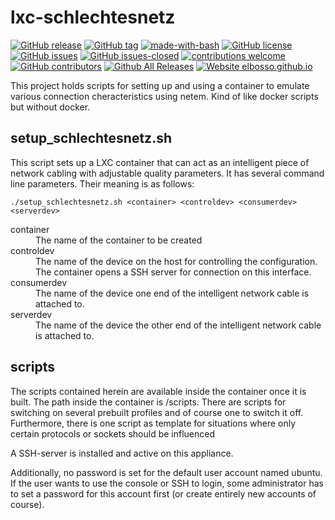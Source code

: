 # lxc-schlechtesnetz

<!---
[![start with why](https://img.shields.io/badge/start%20with-why%3F-brightgreen.svg?style=flat)](http://www.ted.com/talks/simon_sinek_how_great_leaders_inspire_action)
--->
[![GitHub release](https://img.shields.io/github/release/elbosso/lxc-schlechtesnetz/all.svg?maxAge=1)](https://GitHub.com/elbosso/lxc-schlechtesnetz/releases/)
[![GitHub tag](https://img.shields.io/github/tag/elbosso/lxc-schlechtesnetz.svg)](https://GitHub.com/elbosso/lxc-schlechtesnetz/tags/)
[![made-with-bash](https://img.shields.io/badge/Made%20with-Bash-1f425f.svg)](https://www.gnu.org/software/bash/)
[![GitHub license](https://img.shields.io/github/license/elbosso/lxc-schlechtesnetz.svg)](https://github.com/elbosso/lxc-schlechtesnetz/blob/master/LICENSE)
[![GitHub issues](https://img.shields.io/github/issues/elbosso/lxc-schlechtesnetz.svg)](https://GitHub.com/elbosso/lxc-schlechtesnetz/issues/)
[![GitHub issues-closed](https://img.shields.io/github/issues-closed/elbosso/lxc-schlechtesnetz.svg)](https://GitHub.com/elbosso/lxc-schlechtesnetz/issues?q=is%3Aissue+is%3Aclosed)
[![contributions welcome](https://img.shields.io/badge/contributions-welcome-brightgreen.svg?style=flat)](https://github.com/elbosso/lxc-schlechtesnetz/issues)
[![GitHub contributors](https://img.shields.io/github/contributors/elbosso/lxc-schlechtesnetz.svg)](https://GitHub.com/elbosso/lxc-schlechtesnetz/graphs/contributors/)
[![Github All Releases](https://img.shields.io/github/downloads/elbosso/lxc-schlechtesnetz/total.svg)](https://github.com/elbosso/lxc-schlechtesnetz)
[![Website elbosso.github.io](https://img.shields.io/website-up-down-green-red/https/elbosso.github.io.svg)](https://elbosso.github.io/)

This project holds scripts for setting up and using a container to emulate various 
connection cheracteristics using netem. Kind of like docker scripts but without docker.

## setup_schlechtesnetz.sh

This script sets up a LXC container that can act as an intelligent piece of
network cabling with adjustable quality parameters. It has several command line parameters. Their meaning is as follows:

```
./setup_schlechtesnetz.sh <container> <controldev> <consumerdev> <serverdev> 
```
<dl>
  <dt>container</dt><dd>The name of the container to be created</dd>
  <dt>controldev</dt><dd>The name of the device on the host for controlling the configuration. The container opens a SSH server for connection on this interface.</dd>
  <dt>consumerdev</dt><dd>The name of the device one end of the intelligent network cable is attached to.</dd>
  <dt>serverdev</dt><dd>The name of the device the other  end of the intelligent network cable is attached to.</dd>
</dl>

## scripts

The scripts contained herein are available inside the container once it is built. The path inside the container is /scripts.
There are scripts for switching on several prebuilt profiles and of course one to switch it off. Furthermore, there is one script as template
for situations where only certain protocols or sockets should be influenced

A SSH-server is installed and active on this appliance.

Additionally, no password is set for the default user account named ubuntu.
If the user wants to use the console or SSH to login, some administrator has
to set a password for this account first (or create entirely new accounts of
course).
